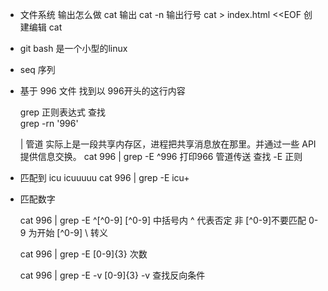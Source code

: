 

- 文件系统  输出怎么做
  cat     输出
  cat -n  输出行号
  cat > index.html <<EOF  创建编辑
  cat 
- git bash 是一个小型的linux 
- seq 序列


- 基于 996 文件 找到以 996开头的这行内容
     
     grep  正则表达式 查找  
     grep -rn '996'

     | 管道 实际上是一段共享内存区，进程把共享消息放在那里。并通过一些 API 提供信息交换。
      cat 996   |         grep -E ^996
      打印966 管道传送      查找       -E 正则

- 匹配到 icu icuuuuu
     cat 996 | grep -E icu+

- 匹配数字

     cat 996 | grep -E ^[\^0-9]
     [^0-9]   中括号内 ^ 代表否定  非   [^0-9]不要匹配 0-9 为开始
     [\^0-9]   \ 转义

     cat 996 | grep -E [0-9]{3}  次数

     cat 996 | grep -E  -v [0-9]{3}   -v  查找反向条件


